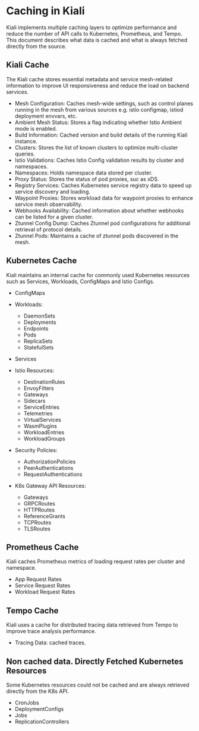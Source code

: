 # Caching in Kiali

Kiali implements multiple caching layers to optimize performance and reduce the number of API calls to Kubernetes, Prometheus, and Tempo. This document describes what data is cached and what is always fetched directly from the source.

## Kiali Cache

The Kiali cache stores essential metadata and service mesh-related information to improve UI responsiveness and reduce the load on backend services.

- Mesh Configuration: Caches mesh-wide settings, such as control planes running in the mesh from various sources e.g. istio configmap, istiod deployment envvars, etc.
- Ambient Mesh Status: Stores a flag indicating whether Istio Ambient mode is enabled.
- Build Information: Cached version and build details of the running Kiali instance.
- Clusters: Stores the list of known clusters to optimize multi-cluster queries.
- Istio Validations: Caches Istio Config validation results by cluster and namespaces.
- Namespaces: Holds namespace data stored per cluster.
- Proxy Status: Stores the status of pod proxies, suc as xDS.
- Registry Services: Caches Kubernetes service registry data to speed up service discovery and loading.
- Waypoint Proxies: Stores workload data for waypoint proxies to enhance service mesh observability.
- Webhooks Availability: Cached information about whether webhooks can be listed for a given cluster.
- Ztunnel Config Dump: Caches Ztunnel pod configurations for additional retrieval of protocol details.
- Ztunnel Pods: Maintains a cache of ztunnel pods discovered in the mesh.

## Kubernetes Cache

Kiali maintains an internal cache for commonly used Kubernetes resources such as Services, Workloads, ConfigMaps and Istio Configs.

- ConfigMaps

- Workloads:
  - DaemonSets
  - Deployments
  - Endpoints
  - Pods
  - ReplicaSets
  - StatefulSets

- Services

- Istio Resources: 
  - DestinationRules
  - EnvoyFilters
  - Gateways
  - Sidecars
  - ServiceEntries
  - Telemetries
  - VirtualServices
  - WasmPlugins
  - WorkloadEntries
  - WorkloadGroups

- Security Policies: 
  - AuthorizationPolicies
  - PeerAuthentications
  - RequestAuthentications

- K8s Gateway API Resources: 
  - Gateways
  - GRPCRoutes
  - HTTPRoutes
  - ReferenceGrants
  - TCPRoutes
  - TLSRoutes

## Prometheus Cache

Kiali caches Prometheus metrics of loading request rates per cluster and namespace.

- App Request Rates
- Service Request Rates
- Workload Request Rates

## Tempo Cache

Kiali uses a cache for distributed tracing data retrieved from Tempo to improve trace analysis performance.

- Tracing Data: cached traces.

## Non cached data. Directly Fetched Kubernetes Resources

Some Kubernetes resources could not be cached and are always retrieved directly from the K8s API.

- CronJobs
- DeploymentConfigs
- Jobs
- ReplicationControllers

